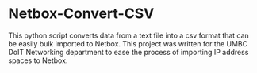 # Netbox-Convert-CSV
This python script converts data from a text file into a csv format that can be easily bulk imported to Netbox. This project was written for the UMBC DoIT Networking department to ease the process of importing IP address spaces to Netbox.

